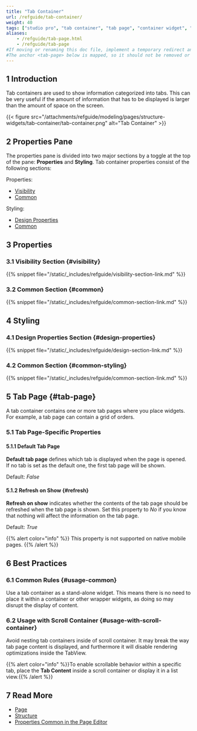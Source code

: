 ```yaml
---
title: "Tab Container"
url: /refguide/tab-container/
weight: 40
tags: ["studio pro", "tab container", "tab page", "container widget", "widget"]
aliases:
    - /refguide/tab-page.html
    - /refguide/tab-page
#If moving or renaming this doc file, implement a temporary redirect and let the respective team know they should update the URL in the product. See Mapping to Products for more details.
#The anchor <tab-page> below is mapped, so it should not be removed or changed.
---
```


## 1 Introduction

Tab containers are used to show information categorized into tabs. This can be very useful if the amount of information that has to be displayed is larger than the amount of space on the screen.

{{< figure src="/attachments/refguide/modeling/pages/structure-widgets/tab-container/tab-container.png" alt="Tab Container" >}}

## 2 Properties Pane

The properties pane is divided into two major sections by a toggle at the top of the pane: **Properties** and **Styling**. Tab container properties consist of the following sections:

Properties:

* [Visibility](#visibility)
* [Common](#common)

Styling:

* [Design Properties](#design-properties)
* [Common](#common-styling)

## 3 Properties 

### 3.1 Visibility Section {#visibility}

{{% snippet file="/static/_includes/refguide/visibility-section-link.md" %}}

### 3.2 Common Section {#common}

{{% snippet file="/static/_includes/refguide/common-section-link.md" %}}

## 4 Styling

### 4.1 Design Properties Section {#design-properties}

{{% snippet file="/static/_includes/refguide/design-section-link.md" %}} 

### 4.2 Common Section {#common-styling}

{{% snippet file="/static/_includes/refguide/common-section-link.md" %}}

## 5 Tab Page {#tab-page}

A tab container contains one or more tab pages where you place widgets. For example, a tab page can contain a grid of orders.

### 5.1 Tab Page-Specific Properties

#### 5.1.1 Default Tab Page

**Default tab page** defines which tab is displayed when the page is opened. If no tab is set as the default one, the first tab page will be shown. 

Default: *False*

#### 5.1.2 Refresh on Show {#refresh}

**Refresh on show** indicates whether the contents of the tab page should be refreshed when the tab page is shown. Set this property to *No* if you know that nothing will affect the information on the tab page.

Default: *True*

{{% alert color="info" %}}
This property is not supported on native mobile pages.
{{% /alert %}}

## 6 Best Practices

### 6.1 Common Rules {#usage-common}

Use a tab container as a stand-alone widget. This means there is no need to place it within a container or other wrapper widgets, as doing so may disrupt the display of content.

### 6.2 Usage with Scroll Container {#usage-with-scroll-container}

Avoid nesting tab containers inside of scroll container. It may break the way tab page content is displayed, and furthermore it will disable rendering optimizations inside the TabView. 

{{% alert color="info" %}}To enable scrollable behavior within a specific tab, place the **Tab Content** inside a scroll container or display it in a list view.{{% /alert %}}

## 7 Read More

* [Page](/refguide/page/)
* [Structure](/refguide/structure-widgets/)
* [Properties Common in the Page Editor](/refguide/common-widget-properties/)
